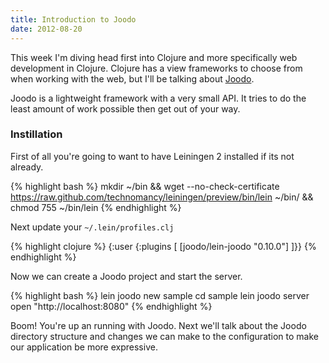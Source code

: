 ```yaml
---
title: Introduction to Joodo
date: 2012-08-20
---
```

This week I'm diving head first into Clojure and more specifically web
development in Clojure.  Clojure has a view frameworks to choose from when
working with the web, but I'll be talking about [Joodo](http://www.joodoweb.com/).

Joodo is a lightweight framework with a very small API.  It tries to do the
least amount of work possible then get out of your way.  

### Instillation

First of all you're going to want to have Leiningen 2 installed if its not
already.

{% highlight bash %}
mkdir ~/bin && 
wget --no-check-certificate https://raw.github.com/technomancy/leiningen/preview/bin/lein ~/bin/ && 
chmod 755 ~/bin/lein
{% endhighlight %}

Next update your `~/.lein/profiles.clj`

{% highlight clojure %}
{:user {:plugins [ [joodo/lein-joodo "0.10.0"] ]}}
{% endhighlight %}

Now we can create a Joodo project and start the server.

{% highlight bash %}
lein joodo new sample
cd sample
lein joodo server
open "http://localhost:8080"
{% endhighlight %}

Boom! You're up an running with Joodo. Next we'll talk about the Joodo
directory structure and changes we can make to the configuration to make our
application be more expressive.
